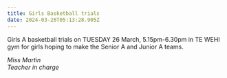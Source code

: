 ```yaml
---
title: Girls Basketball trials
date: 2024-03-26T05:13:28.905Z
---
```

Girls A basketball trials on TUESDAY 26 March, 5.15pm-6.30pm in TE WEHI gym for girls hoping to make the Senior A and Junior A teams.

*Miss Martin  
Teacher in charge*